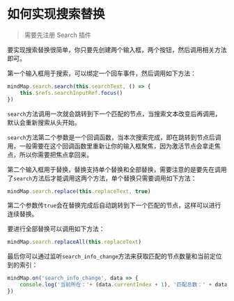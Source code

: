 # 如何实现搜索替换

> 需要先注册 Search 插件

要实现搜索替换很简单，你只要先创建两个输入框，两个按钮，然后调用相关方法即可。

第一个输入框用于搜索，可以绑定一个回车事件，然后调用如下方法：

```js
mindMap.search.search(this.searchText, () => {
    this.$refs.searchInputRef.focus()
})
```

`search`方法调用一次就会跳转到下一个匹配的节点，当搜索文本改变后再调用，默认会重新搜索从头开始。

`search`方法第二个参数是一个回调函数，当本次搜索完成，即在跳转到节点后调用，一般需要在这个回调函数里重新让你的输入框聚焦，因为激活节点会拿走焦点，所以你需要把焦点拿回来。

第二个输入框用于替换，替换支持单个替换和全部替换，需要注意的是要先在调用了`search`方法后才能调用这两个方法，单个替换只需要调用如下方法：

```js
mindMap.search.replace(this.replaceText, true)
```

第二个参数传`true`会在替换完成后自动跳转到下一个匹配的节点，这样可以进行连续替换。

要进行全部替换可以调用如下方法：

```js
mindMap.search.replaceAll(this.replaceText)
```

最后你可以通过监听`search_info_change`方法来获取匹配的节点数量和当前定位到的索引：

```js
mindMap.on('search_info_change', data => {
    console.log('当前所在：'+ (data.currentIndex + 1), '匹配总数：' + data.total)
})
```
